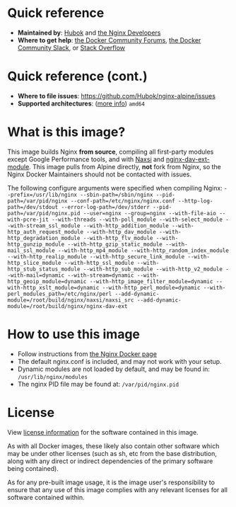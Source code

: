 # Quick reference
- **Maintained by**: [Hubok](https://github.com/Hubok) and [the Nginx Developers](https://trac.nginx.org/nginx/browser)
- **Where to get help**: [the Docker Community Forums](https://forums.docker.com/), [the Docker Community Slack](https://dockr.ly/slack), or [Stack Overflow](https://stackoverflow.com/search?tab=newest&q=docker)

# Quick reference (cont.)
- **Where to file issues**: https://github.com/Hubok/nginx-alpine/issues
- **Supported architectures**: ([more info](https://github.com/docker-library/official-images#architectures-other-than-amd64)) `amd64`

# What is this image?
This image builds Nginx **from source**, compiling all first-party modules except Google Performance tools, and with [Naxsi](https://github.com/nbs-system/naxsi) and [nginx-dav-ext-module](https://github.com/arut/nginx-dav-ext-module). This image pulls from Alpine directly, **not** fork from Nginx, so the Nginx Docker Maintainers should not be contacted with issues.

The following configure arguments were specified when compiling Nginx:
`--prefix=/usr/lib/nginx --sbin-path=/sbin/nginx --pid-path=/var/pid/nginx --conf-path=/etc/nginx/nginx.conf --http-log-path=/dev/stdout --error-log-path=/dev/stderr --pid-path=/var/pid/nginx.pid --user=nginx --group=nginx --with-file-aio --with-pcre-jit --with-threads --with-poll_module --with-select_module --with-stream_ssl_module --with-http_addition_module --with-http_auth_request_module --with-http_dav_module --with-http_degradation_module --with-http_flv_module --with-http_gunzip_module --with-http_gzip_static_module --with-mail_ssl_module --with-http_mp4_module --with-http_random_index_module --with-http_realip_module --with-http_secure_link_module --with-http_slice_module --with-http_ssl_module --with-http_stub_status_module --with-http_sub_module --with-http_v2_module --with-mail=dynamic --with-stream=dynamic --with-http_geoip_module=dynamic --with-http_image_filter_module=dynamic --with-http_xslt_module=dynamic --with-http_perl_module=dynamic --with-perl_modules_path=/etc/nginx/perl --add-dynamic-module=/root/build/nginx/naxsi/naxsi_src --add-dynamic-module=/root/build/nginx/nginx-dav-ext`

# How to use this image
- Follow instructions from [the Nginx Docker page](https://hub.docker.com/repository/docker/hubok/nginx-alpine/general)
- The default nginx.conf is included, and may not work with your setup.
- Dynamic modules are not loaded by default, and may be found in: `/usr/lib/nginx/modules`
- The nginx PID file may be found at: `/var/pid/nginx.pid`

# License
View [license information](https://github.com/Hubok/nginx-alpine/blob/master/LICENSE) for the software contained in this image.

As with all Docker images, these likely also contain other software which may be under other licenses (such as sh, etc from the base distribution, along with any direct or indirect dependencies of the primary software being contained).

As for any pre-built image usage, it is the image user's responsibility to ensure that any use of this image complies with any relevant licenses for all software contained within.
